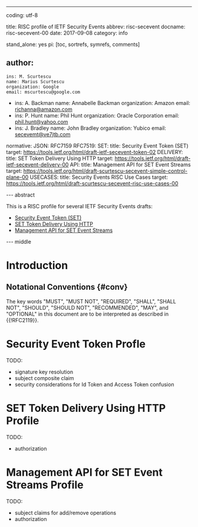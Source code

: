 ---
coding: utf-8

title: RISC profile of IETF Security Events
abbrev: risc-secevent
docname: risc-secevent-00
date: 2017-09-08
category: info

stand_alone: yes
pi: [toc, sortrefs, symrefs, comments]

author:
 -
    ins: M. Scurtescu
    name: Marius Scurtescu
    organization: Google
    email: mscurtescu@google.com
 -
    ins: A. Backman
    name: Annabelle Backman
    organization: Amazon
    email: richanna@amazon.com
 -
    ins: P. Hunt
    name: Phil Hunt
    organization: Oracle Corporation
    email: phil.hunt@yahoo.com
 -
    ins: J. Bradley
    name: John Bradley
    organization: Yubico
    email: secevemt@ve7jtb.com
    
normative:
  JSON: RFC7159
  RFC7519:
  SET:
    title: Security Event Token (SET)
    target: https://tools.ietf.org/html/draft-ietf-secevent-token-02
  DELIVERY:
    title: SET Token Delivery Using HTTP
    target: https://tools.ietf.org/html/draft-ietf-secevent-delivery-00
  API:
    title: Management API for SET Event Streams
    target: https://tools.ietf.org/html/draft-scurtescu-secevent-simple-control-plane-00
  USECASES:
    title: Security Events RISC Use Cases
    target: https://tools.ietf.org/html/draft-scurtescu-secevent-risc-use-cases-00

--- abstract

This is a RISC profile for several IETF Security Events drafts:

* [Security Event Token (SET)](https://tools.ietf.org/html/draft-ietf-secevent-token)
* [SET Token Delivery Using HTTP](https://tools.ietf.org/html/draft-ietf-secevent-delivery)
* [Management API for SET Event Streams](https://tools.ietf.org/html/draft-scurtescu-secevent-simple-control-plane)

--- middle

# Introduction


## Notational Conventions {#conv}

The key words "MUST", "MUST NOT", "REQUIRED", "SHALL", "SHALL NOT",
"SHOULD", "SHOULD NOT", "RECOMMENDED", "MAY", and "OPTIONAL" in this
document are to be interpreted as described in {{!RFC2119}}.


# Security Event Token Profle

TODO:

* signature key resolution
* subject composite claim
* security considerations for Id Token and Access Token confusion


# SET Token Delivery Using HTTP Profile

TODO:

* authorization


# Management API for SET Event Streams Profile

TODO:

* subject claims for add/remove operations
* authorization

